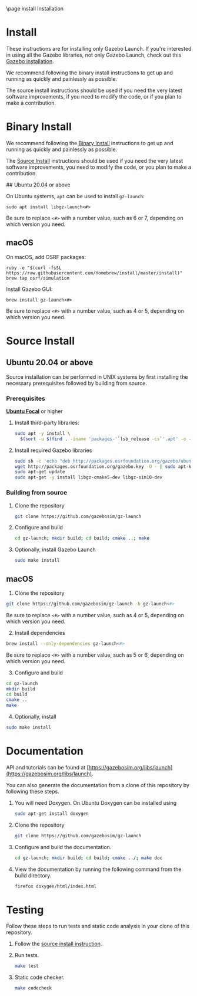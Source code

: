 \page install Installation

# Install

These instructions are for installing only Gazebo Launch. If you're interested
in using all the Gazebo libraries, not only Gazebo Launch, check out this
[Gazebo installation](https://gazebosim.org/docs/latest/install).

We recommend following the binary install instructions to get up and running as
quickly and painlessly as possible.

The source install instructions should be used if you need the very latest
software improvements, if you need to modify the code, or if you plan to make a
contribution.

# Binary Install

We recommend following the [Binary Install](#binary-install) instructions to get up and running as quickly and painlessly as possible.

The [Source Install](#source-install) instructions should be used if you need the very latest software improvements, you need to modify the code, or you plan to make a contribution.

## Ubuntu 20.04 or above

On Ubuntu systems, `apt` can be used to install `gz-launch`:

```
sudo apt install libgz-launch<#>
```

Be sure to replace `<#>` with a number value, such as 6 or 7, depending on
which version you need.

## macOS

On macOS, add OSRF packages:
  ```
  ruby -e "$(curl -fsSL https://raw.githubusercontent.com/Homebrew/install/master/install)"
  brew tap osrf/simulation
  ```

Install Gazebo GUI:
  ```
  brew install gz-launch<#>
  ```

Be sure to replace `<#>` with a number value, such as 4 or 5, depending on
which version you need.

# Source Install


## Ubuntu 20.04 or above

Source installation can be performed in UNIX systems by first installing the
necessary prerequisites followed by building from source.

### Prerequisites

**[Ubuntu Focal](http://releases.ubuntu.com/20.04/)** or higher

1. Install third-party libraries:

    ```sh
    sudo apt -y install \
      $(sort -u $(find . -iname 'packages-'`lsb_release -cs`'.apt' -o -iname 'packages.apt' | grep -v '/\.git/') | sed '/gz\|sdf/d' | tr '\n' ' ')
    ```

1. Install required Gazebo libraries

    ```sh
    sudo sh -c 'echo "deb http://packages.osrfoundation.org/gazebo/ubuntu-stable `lsb_release -cs` main" > /etc/apt/sources.list.d/gazebo-stable.list'
    wget http://packages.osrfoundation.org/gazebo.key -O - | sudo apt-key add -
    sudo apt-get update
    sudo apt-get -y install libgz-cmake5-dev libgz-sim10-dev
    ```

### Building from source

1. Clone the repository

    ```sh
    git clone https://github.com/gazebosim/gz-launch
    ```

2. Configure and build

    ```sh
    cd gz-launch; mkdir build; cd build; cmake ..; make
    ```

3. Optionally, install Gazebo Launch

    ```sh
    sudo make install
    ```

## macOS

1. Clone the repository

  ```sh
  git clone https://github.com/gazebosim/gz-launch -b gz-launch<#>
  ```

  Be sure to replace `<#>` with a number value, such as 4 or 5, depending on
  which version you need.

2. Install dependencies

  ```sh
  brew install --only-dependencies gz-launch<#>
  ```

  Be sure to replace `<#>` with a number value, such as 5 or 6, depending on
  which version you need.

3. Configure and build

  ```sh
  cd gz-launch
  mkdir build
  cd build
  cmake ..
  make
  ```

4. Optionally, install

  ```sh
  sudo make install
  ```

# Documentation

API and tutorials can be found at [https://gazebosim.org/libs/launch](https://gazebosim.org/libs/launch).

You can also generate the documentation from a clone of this repository by following these steps.

1. You will need Doxygen. On Ubuntu Doxygen can be installed using

    ```sh
    sudo apt-get install doxygen
    ```

2. Clone the repository

    ```sh
    git clone https://github.com/gazebosim/gz-launch
    ```

3. Configure and build the documentation.

    ```sh
    cd gz-launch; mkdir build; cd build; cmake ../; make doc
    ```

4. View the documentation by running the following command from the build directory.

    ```sh
    firefox doxygen/html/index.html
    ```

# Testing

Follow these steps to run tests and static code analysis in your clone of this repository.

1. Follow the [source install instruction](#source-install).

2. Run tests.

    ```sh
    make test
    ```

3. Static code checker.

    ```sh
    make codecheck
    ```

